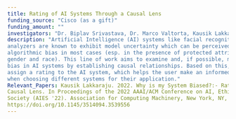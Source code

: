 ```yaml
---
title: Rating of AI Systems Through a Causal Lens
funding_source: "Cisco (as a gift)"
funding_amount: ""
investigators: "Dr. Biplav Srivastava, Dr. Marco Valtorta, Kausik Lakkaraju"
description: "Artificial Intelligence (AI) systems like facial recognition systems and sentiment 
analyzers are known to exhibit model uncertainty which can be perceived as 
algorithmic bias in most cases (esp. in the presence of protected attributes like 
gender and race). This line of work aims to examine and, if possible, mitigate the 
bias in AI systems by establishing causal relationships. Based on this, we would 
assign a rating to the AI system, which helps the user make an informed selection 
when choosing different systems for their application."  
Relevant_Papers: Kausik Lakkaraju. 2022. Why is my System Biased?:- Rating of AI Systems through a 
Causal Lens. In Proceedings of the 2022 AAAI/ACM Conference on AI, Ethics, and 
Society (AIES '22). Association for Computing Machinery, New York, NY, USA, 902. 
https://doi.org/10.1145/3514094.3539556
---
```



